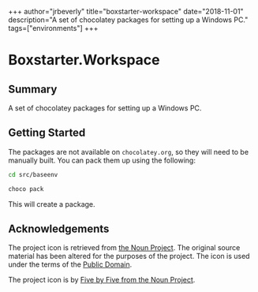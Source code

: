 +++
author="jrbeverly"
title="boxstarter-workspace"
date="2018-11-01"
description="A set of chocolatey packages for setting up a Windows PC."
tags=["environments"]
+++
# Boxstarter.Workspace

## Summary

A set of chocolatey packages for setting up a Windows PC.

## Getting Started

The packages are not available on `chocolatey.org`, so they will need to be manually built. You can pack them up using the following:

```bash
cd src/baseenv

choco pack
```

This will create a package.

## Acknowledgements

The project icon is retrieved from [the Noun Project](docs/icon/icon.json). The original source material has been altered for the purposes of the project. The icon is used under the terms of the [Public Domain](https://creativecommons.org/publicdomain/zero/1.0/).

The project icon is by [Five by Five from the Noun Project](https://thenounproject.com/term/startup/38246/).
